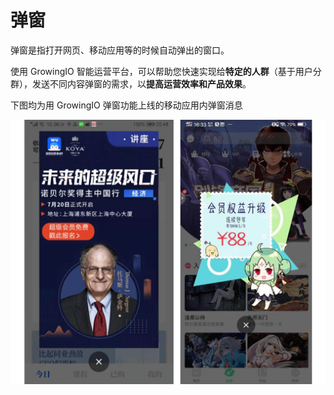 # 弹窗

弹窗是指打开网页、移动应用等的时候自动弹出的窗口。

使用 GrowingIO 智能运营平台，可以帮助您快速实现给**特定的人群**（基于用户分群），发送不同内容弹窗的需求，以**提高运营效率和产品效果**。

下图均为用 GrowingIO 弹窗功能上线的移动应用内弹窗消息

![](../../../.gitbook/assets/image%20%2890%29.png)

